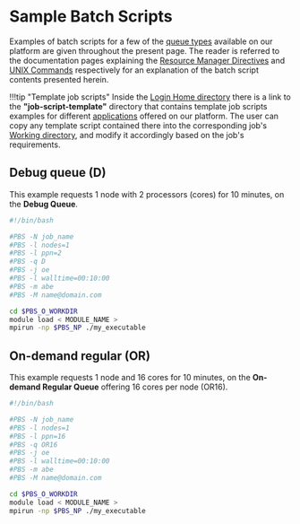 # Sample Batch Scripts

Examples of batch scripts for a few of the [queue types](../../infrastructure/resource/category.md) available on our platform are given throughout the present page. The reader is referred to the documentation pages explaining the [Resource Manager Directives](directives.md) and [UNIX Commands](commands.md) respectively for an explanation of the batch script contents presented herein.

!!!tip "Template job scripts"
    Inside the [Login Home directory](../../infrastructure/login/directories.md) there is a link to the **"job-script-template"** directory that contains template job scripts examples for different [applications](../../software/applications.md) offered on our platform. The user can copy any template script contained there into the corresponding job's [Working directory](directories.md), and modify it accordingly based on the job's requirements.

## Debug queue (D)

This example requests 1 node with 2 processors (cores) for 10 minutes, on the **Debug Queue**.

```bash
#!/bin/bash

#PBS -N job_name
#PBS -l nodes=1
#PBS -l ppn=2
#PBS -q D
#PBS -j oe
#PBS -l walltime=00:10:00
#PBS -m abe
#PBS -M name@domain.com

cd $PBS_O_WORKDIR
module load < MODULE_NAME >
mpirun -np $PBS_NP ./my_executable
```

## On-demand regular (OR)

This example requests 1 node and 16 cores for 10 minutes, on the **On-demand Regular Queue** offering 16 cores per node (OR16).

```bash
#!/bin/bash

#PBS -N job_name
#PBS -l nodes=1
#PBS -l ppn=16
#PBS -q OR16
#PBS -j oe
#PBS -l walltime=00:10:00
#PBS -m abe
#PBS -M name@domain.com

cd $PBS_O_WORKDIR
module load < MODULE_NAME >
mpirun -np $PBS_NP ./my_executable
```

